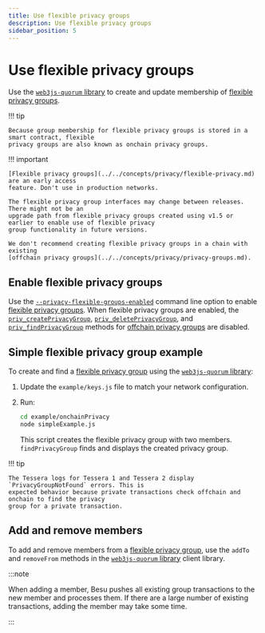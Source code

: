 ```yaml
---
title: Use flexible privacy groups
description: Use flexible privacy groups
sidebar_position: 5
---
```


# Use flexible privacy groups

Use the [`web3js-quorum` library](https://github.com/ConsenSys/web3js-quorum) to create and update membership of [flexible privacy groups](../../concepts/privacy/flexible-privacy.md).

!!! tip

    Because group membership for flexible privacy groups is stored in a smart contract, flexible
    privacy groups are also known as onchain privacy groups.

!!! important

    [Flexible privacy groups](../../concepts/privacy/flexible-privacy.md) are an early access
    feature. Don't use in production networks.

    The flexible privacy group interfaces may change between releases. There might not be an
    upgrade path from flexible privacy groups created using v1.5 or earlier to enable use of flexible privacy
    group functionality in future versions.

    We don't recommend creating flexible privacy groups in a chain with existing
    [offchain privacy groups](../../concepts/privacy/privacy-groups.md).

## Enable flexible privacy groups

Use the [`--privacy-flexible-groups-enabled`](../../reference/cli/options.md#privacy-flexible-groups-enabled) command line option to enable [flexible privacy groups](../../concepts/privacy/flexible-privacy.md). When flexible privacy groups are enabled, the [`priv_createPrivacyGroup`](../../reference/api/index.md#priv_createprivacygroup), [`priv_deletePrivacyGroup`](../../reference/api/index.md#priv_deleteprivacygroup), and [`priv_findPrivacyGroup`](../../reference/api/index.md#priv_findprivacygroup) methods for [offchain privacy groups](../../concepts/privacy/privacy-groups.md) are disabled.

## Simple flexible privacy group example

To create and find a [flexible privacy group](../../concepts/privacy/flexible-privacy.md) using the [`web3js-quorum` library](https://github.com/ConsenSys/web3js-quorum):

1. Update the `example/keys.js` file to match your network configuration.

1. Run:

   ```bash
   cd example/onchainPrivacy
   node simpleExample.js
   ```

   This script creates the flexible privacy group with two members. `findPrivacyGroup` finds and displays the created privacy group.

!!! tip

    The Tessera logs for Tessera 1 and Tessera 2 display `PrivacyGroupNotFound` errors. This is
    expected behavior because private transactions check offchain and onchain to find the privacy
    group for a private transaction.

## Add and remove members

To add and remove members from a [flexible privacy group](../../concepts/privacy/flexible-privacy.md), use the `addTo` and `removeFrom` methods in the [`web3js-quorum` library](https://github.com/ConsenSys/web3js-quorum) client library.

:::note

When adding a member, Besu pushes all existing group transactions to the new member and processes them. If there are a large number of existing transactions, adding the member may take some time.

:::
